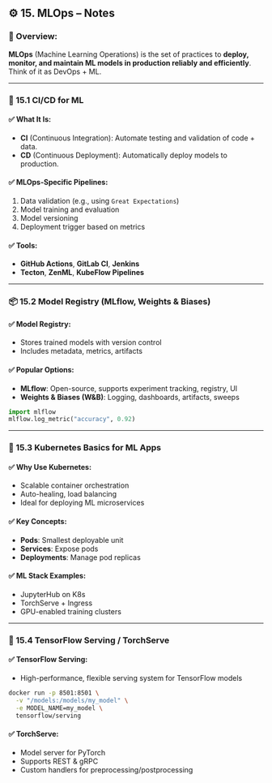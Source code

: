 
## ⚙️ 15. MLOps – Notes

### 📌 Overview:

**MLOps** (Machine Learning Operations) is the set of practices to **deploy, monitor, and maintain ML models in production reliably and efficiently**. Think of it as DevOps + ML.

---

### 🔁 15.1 CI/CD for ML

#### ✅ What It Is:

* **CI** (Continuous Integration): Automate testing and validation of code + data.
* **CD** (Continuous Deployment): Automatically deploy models to production.

#### ✅ MLOps-Specific Pipelines:

1. Data validation (e.g., using `Great Expectations`)
2. Model training and evaluation
3. Model versioning
4. Deployment trigger based on metrics

#### ✅ Tools:

* **GitHub Actions**, **GitLab CI**, **Jenkins**
* **Tecton**, **ZenML**, **KubeFlow Pipelines**

---

### 📦 15.2 Model Registry (MLflow, Weights & Biases)

#### ✅ Model Registry:

* Stores trained models with version control
* Includes metadata, metrics, artifacts

#### ✅ Popular Options:

* **MLflow**: Open-source, supports experiment tracking, registry, UI
* **Weights & Biases (W\&B)**: Logging, dashboards, artifacts, sweeps

```python
import mlflow
mlflow.log_metric("accuracy", 0.92)
```

---

### 🐳 15.3 Kubernetes Basics for ML Apps

#### ✅ Why Use Kubernetes:

* Scalable container orchestration
* Auto-healing, load balancing
* Ideal for deploying ML microservices

#### ✅ Key Concepts:

* **Pods**: Smallest deployable unit
* **Services**: Expose pods
* **Deployments**: Manage pod replicas

#### ✅ ML Stack Examples:

* JupyterHub on K8s
* TorchServe + Ingress
* GPU-enabled training clusters

---

### 🚀 15.4 TensorFlow Serving / TorchServe

#### ✅ TensorFlow Serving:

* High-performance, flexible serving system for TensorFlow models

```bash
docker run -p 8501:8501 \
  -v "/models:/models/my_model" \
  -e MODEL_NAME=my_model \
  tensorflow/serving
```

#### ✅ TorchServe:

* Model server for PyTorch
* Supports REST & gRPC
* Custom handlers for preprocessing/postprocessing
